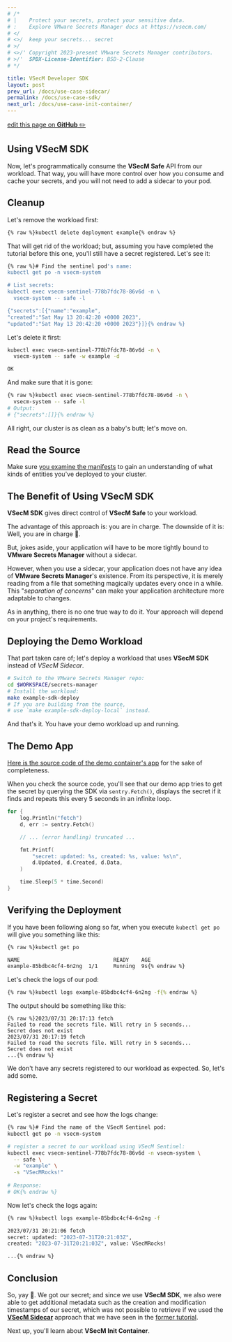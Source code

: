 ```yaml
---
# /*
# |    Protect your secrets, protect your sensitive data.
# :    Explore VMware Secrets Manager docs at https://vsecm.com/
# </
# <>/  keep your secrets... secret
# >/
# <>/' Copyright 2023-present VMware Secrets Manager contributors.
# >/'  SPDX-License-Identifier: BSD-2-Clause
# */

title: VSecM Developer SDK
layout: post
prev_url: /docs/use-case-sidecar/
permalink: /docs/use-case-sdk/
next_url: /docs/use-case-init-container/
---
```


<p class="github-button"
><a href="https://github.com/vmware-tanzu/secrets-manager/blob/main/docs/_pages/0210-sdk.md"
>edit this page on <strong>GitHub</strong> ✏️</a></p>

## Using **VSecM SDK**

Now, let's programmatically consume the **VSecM Safe** API from our
workload. That way, you will have more control over how you consume and cache
your secrets, and you will not need to add a sidecar to your pod.

## Cleanup

Let's remove the workload first:

```bash 
{% raw %}kubectl delete deployment example{% endraw %}
```

That will get rid of the workload; but, assuming you have completed the tutorial
before this one, you'll still have a secret registered. Let's see it:

```bash
{% raw %}# Find the sentinel pod's name:
kubectl get po -n vsecm-system

# List secrets:
kubectl exec vsecm-sentinel-778b7fdc78-86v6d -n \
  vsecm-system -- safe -l

{"secrets":[{"name":"example",
"created":"Sat May 13 20:42:20 +0000 2023",
"updated":"Sat May 13 20:42:20 +0000 2023"}]}{% endraw %}
```

Let's delete it first:

```bash 
kubectl exec vsecm-sentinel-778b7fdc78-86v6d -n \
  vsecm-system -- safe -w example -d

OK
```

And make sure that it is gone:

```bash
{% raw %}kubectl exec vsecm-sentinel-778b7fdc78-86v6d -n \
  vsecm-system -- safe -l
# Output:
# {"secrets":[]}{% endraw %}
```

All right, our cluster is as clean as a baby's butt; let's move on.

## Read the Source

Make sure [you examine the manifests][workload-yaml] to gain an understanding
of what kinds of entities you've deployed to your cluster.

[workload-yaml]: https://github.com/vmware-tanzu/secrets-manager/tree/main/examples/using-sdk/k8s

## The Benefit of Using **VSecM SDK**

**VSecM SDK** gives direct control of **VSecM Safe** to your workload.

The advantage of this approach is: you are in charge.
The downside of it is: Well, you are in charge 🙂.

But, jokes aside, your application will have to be
more tightly bound to **VMware Secrets Manager** without a sidecar.

However, when you use a sidecar, your application does not have any idea of
**VMware Secrets Manager**'s existence. From its perspective, it is merely reading from a file
that something magically updates every once in a while. This
"*separation of concerns*" can make your application architecture more
adaptable to changes.

As in anything, there is no one true way to do it. Your approach will depend
on your project's requirements.

## Deploying the Demo Workload

That part taken care of; let's deploy a workload that uses **VSecM SDK**
instead of *VSecM Sidecar*.

```bash 
# Switch to the VMware Secrets Manager repo:
cd $WORKSPACE/secrets-manager
# Install the workload:
make example-sdk-deploy
# If you are building from the source, 
# use `make example-sdk-deploy-local` instead.
```

And that's it. You have your demo workload up and running.

## The Demo App

[Here is the source code of the demo container's app][workload-src] for the
sake of completeness.

[workload-src]: https://github.com/vmware-tanzu/secrets-manager/blob/main/examples/using-sdk/main.go

When you check the source code, you'll see that our demo app tries to get the
secret by querying the SDK via `sentry.Fetch()`, displays the secret if it finds
and repeats this every 5 seconds in an infinite loop.

```go 
for {
	log.Println("fetch")
	d, err := sentry.Fetch()

	// ... (error handling) truncated ...

	fmt.Printf(
		"secret: updated: %s, created: %s, value: %s\n",
		d.Updated, d.Created, d.Data,
	)

	time.Sleep(5 * time.Second)
}
```

## Verifying the Deployment

If you have been following along so far, when you execute `kubectl get po` will
give you something like this:

```bash 
{% raw %}kubectl get po

NAME                              READY    AGE
example-85bdbc4cf4-6n2ng  1/1     Running  9s{% endraw %}
```

Let's check the logs of our pod:

```bash 
{% raw %}kubectl logs example-85bdbc4cf4-6n2ng -f{% endraw %}
```

The output should be something like this:

```text
{% raw %}2023/07/31 20:17:13 fetch
Failed to read the secrets file. Will retry in 5 seconds...
Secret does not exist
2023/07/31 20:17:19 fetch
Failed to read the secrets file. Will retry in 5 seconds...
Secret does not exist
...{% endraw %}
```

We don't have any secrets registered to our workload as expected. So, let's
add some.

## Registering a Secret

Let's register a secret and see how the logs change:

```bash 
{% raw %}# Find the name of the VSecM Sentinel pod:
kubectl get po -n vsecm-system

# register a secret to our workload using VSecM Sentinel:
kubectl exec vsecm-sentinel-778b7fdc78-86v6d -n vsecm-system \
  -- safe \
  -w "example" \
  -s "VSecMRocks!"
  
# Response: 
# OK{% endraw %}
```

Now let's check the logs again:

```bash 
{% raw %}kubectl logs example-85bdbc4cf4-6n2ng -f

2023/07/31 20:21:06 fetch
secret: updated: "2023-07-31T20:21:03Z", 
created: "2023-07-31T20:21:03Z", value: VSecMRocks!

...{% endraw %}
```

[demo-sidecar]: /docs/use-case-sidecar

## Conclusion

So, yay 🎉.  We got our secret; and since we use **VSecM SDK**, 
we also were able to get additional metadata such as the creation and modification 
timestamps of our secret, which was not possible to retrieve if we used the
[**VSecM Sidecar**][demo-sidecar] approach that we have seen in the
[former tutorial][demo-sidecar].

Next up, you'll learn about **VSecM Init Container**.
